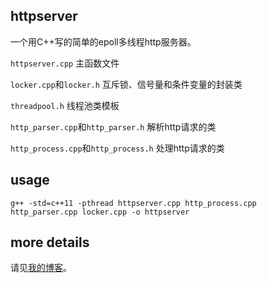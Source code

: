 ## httpserver

一个用C++写的简单的epoll多线程http服务器。

`httpserver.cpp`                      主函数文件

`locker.cpp`和`locker.h`              互斥锁、信号量和条件变量的封装类

`threadpool.h`                        线程池类模板

`http_parser.cpp`和`http_parser.h`    解析http请求的类

`http_process.cpp`和`http_process.h`  处理http请求的类



## usage

`g++ -std=c++11 -pthread httpserver.cpp http_process.cpp http_parser.cpp locker.cpp -o httpserver`

## more details

请见[我的博客](http://www.cnblogs.com/broglie/p/5931375.html)。
